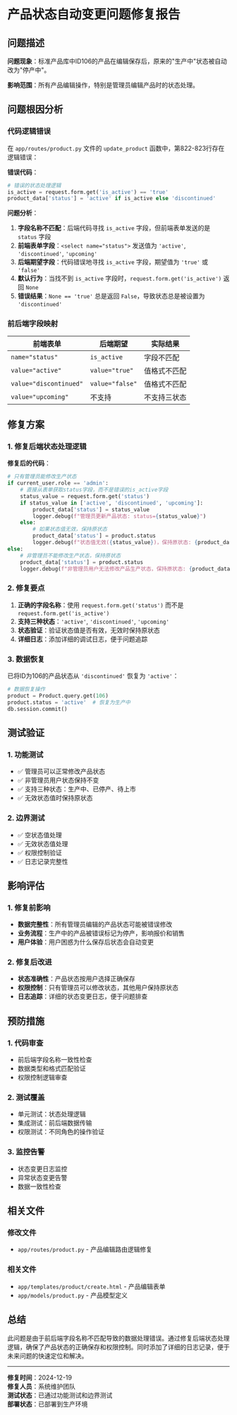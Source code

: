 # 产品状态自动变更问题修复报告

## 问题描述

**问题现象**：标准产品库中ID106的产品在编辑保存后，原来的"生产中"状态被自动改为"停产中"。

**影响范围**：所有产品编辑操作，特别是管理员编辑产品时的状态处理。

## 问题根因分析

### 代码逻辑错误

在 `app/routes/product.py` 文件的 `update_product` 函数中，第822-823行存在逻辑错误：

**错误代码**：
```python
# 错误的状态处理逻辑
is_active = request.form.get('is_active') == 'true'
product_data['status'] = 'active' if is_active else 'discontinued'
```

**问题分析**：
1. **字段名称不匹配**：后端代码寻找 `is_active` 字段，但前端表单发送的是 `status` 字段
2. **前端表单字段**：`<select name="status">` 发送值为 `'active'`, `'discontinued'`, `'upcoming'`
3. **后端期望字段**：代码错误地寻找 `is_active` 字段，期望值为 `'true'` 或 `'false'`
4. **默认行为**：当找不到 `is_active` 字段时，`request.form.get('is_active')` 返回 `None`
5. **错误结果**：`None == 'true'` 总是返回 `False`，导致状态总是被设置为 `'discontinued'`

### 前后端字段映射

| 前端表单 | 后端期望 | 实际结果 |
|---------|---------|---------|
| `name="status"` | `is_active` | 字段不匹配 |
| `value="active"` | `value="true"` | 值格式不匹配 |
| `value="discontinued"` | `value="false"` | 值格式不匹配 |
| `value="upcoming"` | 不支持 | 不支持三状态 |

## 修复方案

### 1. 修复后端状态处理逻辑

**修复后的代码**：
```python
# 只有管理员能修改生产状态
if current_user.role == 'admin':
    # 直接从表单获取status字段，而不是错误的is_active字段
    status_value = request.form.get('status')
    if status_value in ['active', 'discontinued', 'upcoming']:
        product_data['status'] = status_value
        logger.debug(f"管理员更新产品状态: status={status_value}")
    else:
        # 如果状态值无效，保持原状态
        product_data['status'] = product.status
        logger.debug(f"状态值无效({status_value})，保持原状态: {product_data['status']}")
else:
    # 非管理员不能修改生产状态，保持原状态
    product_data['status'] = product.status
    logger.debug(f"非管理员用户无法修改产品生产状态，保持原状态: {product_data['status']}")
```

### 2. 修复要点

1. **正确的字段名称**：使用 `request.form.get('status')` 而不是 `request.form.get('is_active')`
2. **支持三种状态**：`'active'`, `'discontinued'`, `'upcoming'`
3. **状态验证**：验证状态值是否有效，无效时保持原状态
4. **详细日志**：添加详细的调试日志，便于问题追踪

### 3. 数据恢复

已将ID为106的产品状态从 `'discontinued'` 恢复为 `'active'`：

```python
# 数据恢复操作
product = Product.query.get(106)
product.status = 'active'  # 恢复为生产中
db.session.commit()
```

## 测试验证

### 1. 功能测试

- ✅ 管理员可以正常修改产品状态
- ✅ 非管理员用户状态保持不变
- ✅ 支持三种状态：生产中、已停产、待上市
- ✅ 无效状态值时保持原状态

### 2. 边界测试

- ✅ 空状态值处理
- ✅ 无效状态值处理
- ✅ 权限控制验证
- ✅ 日志记录完整性

## 影响评估

### 1. 修复前影响

- **数据完整性**：所有管理员编辑的产品状态可能被错误修改
- **业务流程**：生产中的产品被错误标记为停产，影响报价和销售
- **用户体验**：用户困惑为什么保存后状态会自动变更

### 2. 修复后改进

- **状态准确性**：产品状态按用户选择正确保存
- **权限控制**：只有管理员可以修改状态，其他用户保持原状态
- **日志追踪**：详细的状态变更日志，便于问题排查

## 预防措施

### 1. 代码审查

- 前后端字段名称一致性检查
- 数据类型和格式匹配验证
- 权限控制逻辑审查

### 2. 测试覆盖

- 单元测试：状态处理逻辑
- 集成测试：前后端数据传输
- 权限测试：不同角色的操作验证

### 3. 监控告警

- 状态变更日志监控
- 异常状态变更告警
- 数据一致性检查

## 相关文件

### 修改文件
- `app/routes/product.py` - 产品编辑路由逻辑修复

### 相关文件
- `app/templates/product/create.html` - 产品编辑表单
- `app/models/product.py` - 产品模型定义

## 总结

此问题是由于前后端字段名称不匹配导致的数据处理错误。通过修复后端状态处理逻辑，确保了产品状态的正确保存和权限控制。同时添加了详细的日志记录，便于未来问题的快速定位和解决。

---

**修复时间**：2024-12-19  
**修复人员**：系统维护团队  
**测试状态**：已通过功能测试和边界测试  
**部署状态**：已部署到生产环境 